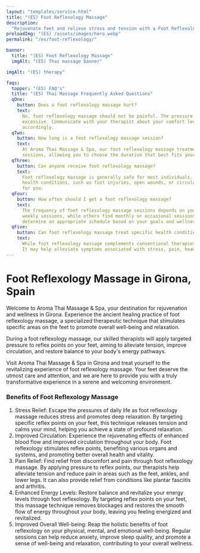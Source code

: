 ```yaml
---
layout: "templates/service.html"
title: "(ES) Foot Reflexology Massage"
description:
  "Rejuvenate feet and relieve stress and tension with a Foot Reflexology Massage at Aroma Thai Massage & Spa in Girona."
preloadImg: "(ES) /assets/images/hero.webp"
permalink: "/es/foot-reflexology/"

banner:
  title: "(ES) Foot Reflexology Massage"
  imgAlt: "(ES) Thai massage banner"

imgAlt: "(ES) therapy"

faqs:
  topper: "(ES) FAQ's"
  title: "(ES) Thai Massage Frequently Asked Questions"
  qOne:
    button: Does a foot reflexology massage hurt?
    text:
      No, foot reflexology massage should not be painful. The pressure applied during the massage is firm but not
      excessive. Communicate with your therapist about your comfort level, and they will adjust the pressure
      accordingly.
  qTwo:
    button: How long is a foot reflexology massage session?
    text:
      At Aroma Thai Massage & Spa, our foot reflexology massage treatments are available in either 30 or 60-minute
      sessions, allowing you to choose the duration that best fits your schedule and needs.
  qThree:
    button: Can anyone receive foot reflexology massage?
    text:
      Foot reflexology massage is generally safe for most individuals. However, inform your therapist about any existing
      health conditions, such as foot injuries, open wounds, or circulatory disorders, to ensure the massage is suitable
      for you.
  qFour:
    button: How often should I get a foot reflexology massage?
    text:
      The frequency of foot reflexology massage sessions depends on your needs and preferences. Some people benefit from
      weekly sessions, while others find monthly or occasional sessions sufficient. Consult with your therapist to
      determine an appropriate schedule based on your goals and wellness needs.
  qFive:
    button: Can foot reflexology massage treat specific health conditions?
    text:
      While foot reflexology massage complements conventional therapies, it is not a substitute for medical treatment.
      It may help alleviate symptoms associated with stress, pain, headaches, digestive issues, and insomnia.
---
```


# Foot Reflexology Massage in Girona, Spain

Welcome to Aroma Thai Massage & Spa, your destination for rejuvenation and wellness in Girona. Experience the ancient
healing practice of foot reflexology massage, a specialized therapeutic technique that stimulates specific areas on the
feet to promote overall well-being and relaxation.

During a foot reflexology massage, our skilled therapists will apply targeted pressure to reflex points on your feet,
aiming to alleviate tension, improve circulation, and restore balance to your body's energy pathways.

Visit Aroma Thai Massage & Spa in Girona and treat yourself to the revitalizing experience of foot reflexology massage.
Your feet deserve the utmost care and attention, and we are here to provide you with a truly transformative experience
in a serene and welcoming environment.

### Benefits of Foot Reflexology Massage

1.  Stress Relief: Escape the pressures of daily life as foot reflexology massage reduces stress and promotes deep
    relaxation. By targeting specific reflex points on your feet, this technique releases tension and calms your mind,
    helping you achieve a state of profound relaxation.
2.  Improved Circulation: Experience the rejuvenating effects of enhanced blood flow and improved circulation throughout
    your body. Foot reflexology stimulates reflex points, benefiting various organs and systems, and promoting better
    overall health and vitality.
3.  Pain Relief: Find relief from discomfort and pain through foot reflexology massage. By applying pressure to reflex
    points, our therapists help alleviate tension and reduce pain in areas such as the feet, ankles, and lower legs. It
    can also provide relief from conditions like plantar fasciitis and arthritis.
4.  Enhanced Energy Levels: Restore balance and revitalize your energy levels through foot reflexology. By targeting
    reflex points on your feet, this massage technique removes blockages and restores the smooth flow of energy
    throughout your body, leaving you feeling energized and revitalized.
5.  Improved Overall Well-being: Reap the holistic benefits of foot reflexology on your physical, mental, and emotional
    well-being. Regular sessions can help reduce anxiety, improve sleep quality, and promote a sense of well-being and
    relaxation, contributing to your overall wellness.
